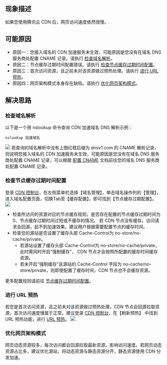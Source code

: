 
## 现象描述

如果您使用腾讯云 CDN 后，网页访问速度依然很慢。

## 可能原因

- 原因一：您接入域名的 CDN 加速服务未生效，可能原因是您没有在域名 DNS 服务商处配置 CNAME 记录。请执行 [检查域名解析](#step1)。
- 原因二：节点缓存过期时间配置错误。请执行 [检查节点缓存过期时间配置](#step2)。
- 原因三：首次访问资源，且之前未对该资源做过预热处理。请执行 [进行 URL 预热](#step3)。
- 原因四：网页架构模式本身存在缺陷。请执行 [优化网页架构模式](#step4)。



## 解决思路

[](id:step1)
### 检查域名解析
以下是一个用 nslookup 命令查询 CDN 加速域名 DNS 解析示例：
```
nslookup 加速域名
```
![](https://main.qcloudimg.com/raw/e60f03d058f29134524166c211791568.png)
若查询的域名解析中没有上图红框后缀为 dnsv1.com 的 CNAME 解析记录，则说明您接入域名的 CDN 加速服务未生效，可能原因是您没有在域名 DNS 服务商处配置 CNAME 记录，可以根据 [配置 CNAME](https://cloud.tencent.com/document/product/228/3121) 文档前往您的域名 DNS 服务商处配置 CNAME 记录。

[](id:step2)
###  检查节点缓存过期时间配置
登录 [CDN 控制台](https://console.cloud.tencent.com/cdn)，在左侧菜单栏选择【域名管理】，单击域名操作列的【管理】，进入域名配置页面，切换Tab至【缓存配置】，即可找到【节点缓存过期配置】。
![](https://main.qcloudimg.com/raw/7722e07d356878b4e031984df0328759.png)

- 检查所访问的资源对应的节点缓存规则，是否存在配置的节点缓存过期时间为0、节点缓存过期时间过短或不缓存的情况。
  若 CDN 节点没有缓存，访问请求会回源，起不到加速效果。建议用户根据需要配置节点的缓存时间。
- 检查您的源站是否设置了缓存头部 Cache-Control为 no-store/no-cache/private。
  - 若源站设置了缓存头部 Cache-Control为 no-store/no-cache/private，此时需同时开启“强制缓存”， CDN 节点才会按照所配置的缓存时间缓存资源。
  - 若未开启“强制缓存”且源站的 Cache-Control 字段为 no-cache/no-store/private，则即使配置了缓存时间，CDN 节点也不会缓存资源。

更多配置规则请前往 [节点缓存过期时间配置](https://cloud.tencent.com/document/product/228/47672)。

[](id:step3)
### 进行 URL 预热

若您是首次访问资源，且之前未对该资源做过预热处理，CDN 节点会回源拉取资源，首次访问速度慢属于正常。建议登录 [CDN 控制台](https://console.cloud.tencent.com/cdn)，在【刷新预热】 中找到 URL 预热功能，进行 [URL 预热](https://cloud.tencent.com/document/product/228/40273)。
![](https://main.qcloudimg.com/raw/83e7ceeb26fca38870fe020231542988.png)

[](id:step4)
### 优化网页架构模式

网页动态资源较多，每次访问都会回源拉取最新资源，影响访问速度。若网页动态资源占比多，建议优化源站，将动态资源与静态资源分开，静态资源使用 CDN 分发加速。
